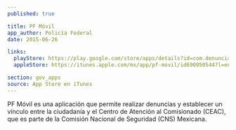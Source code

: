```yaml
---
published: true

title: PF Móvil
app_author: Policía Federal
date: 2015-06-26

links:
  playStore: https://play.google.com/store/apps/details?id=com.denuncia.ciudadana
  appleStore: https://itunes.apple.com/mx/app/pf-movil/id690950544?l=en&mt=8

section: gov_apps
source: App Store en iTunes
---
```


PF Móvil es una aplicación que permite realizar denuncias y establecer un vínculo entre la ciudadanía y el Centro de Atención al Comisionado (CEAC), que es parte de la Comisión Nacional de Seguridad (CNS) Mexicana.
